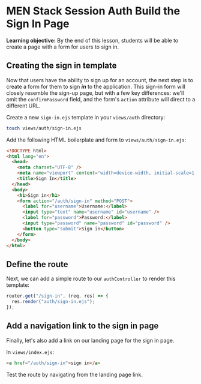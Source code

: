 <h1>
  <span class="headline">MEN Stack Session Auth</span>
  <span class="subhead">Build the Sign In Page</span>
</h1>

**Learning objective:** By the end of this lesson, students will be able to create a page with a form for users to sign in.

## Creating the sign in template

Now that users have the ability to sign up for an account, the next step is to create a form for them to sign ***in*** to the application. This sign-in form will closely resemble the sign-up page, but with a few key differences: we'll omit the `confirmPassword` field, and the form's `action` attribute will direct to a different URL.

Create a new `sign-in.ejs` template in your `views/auth` directory:

```bash
touch views/auth/sign-in.ejs
```

Add the following HTML boilerplate and form to `views/auth/sign-in.ejs`:

```html
<!DOCTYPE html>
<html lang="en">
  <head>
    <meta charset="UTF-8" />
    <meta name="viewport" content="width=device-width, initial-scale=1.0" />
    <title>Sign In</title>
  </head>
  <body>
    <h1>Sign in</h1>
    <form action="/auth/sign-in" method="POST">
      <label for="username">Username:</label>
      <input type="text" name="username" id="username" />
      <label for="password">Password:</label>
      <input type="password" name="password" id="password" />
      <button type="submit">Sign in</button>
    </form>
  </body>
</html>
```

## Define the route

Next, we can add a simple route to our `authController` to render this template:

```javascript
router.get("/sign-in", (req, res) => {
  res.render("auth/sign-in.ejs");
});
```

## Add a navigation link to the sign in page

Finally, let's also add a link on our landing page for the sign in page.

In `views/index.ejs`:

```html
<a href="/auth/sign-in">sign in</a>
```

Test the route by navigating from the landing page link.

<!-- [Starter Code](https://git.generalassemb.ly/modular-curriculum-all-courses/men-stack-session-auth-template/tree/build-the-sign-in-page-start)

[Complete Code](https://git.generalassemb.ly/modular-curriculum-all-courses/men-stack-session-auth-template/tree/build-the-sign-in-page-complete) -->
